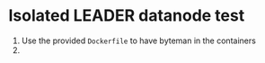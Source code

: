 # Isolated LEADER datanode test

 1. Use the provided `Dockerfile` to have byteman in the containers
 2. 
